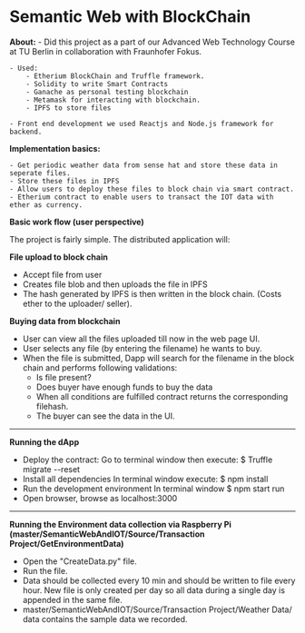 # Semantic Web with BlockChain



**About:**
	- Did this project as a part of our Advanced Web Technology Course at TU Berlin in collaboration with Fraunhofer Fokus.
	
	- Used:
		- Etherium BlockChain and Truffle framework.
		- Solidity to write Smart Contracts
		- Ganache as personal testing blockchain
		- Metamask for interacting with blockchain.
		- IPFS to store files 
		
	- Front end development we used Reactjs and Node.js framework for backend.
	
**Implementation basics:**

	- Get periodic weather data from sense hat and store these data in seperate files.
	- Store these files in IPFS 
	- Allow users to deploy these files to block chain via smart contract.
	- Etherium contract to enable users to transact the IOT data with ether as currency.



**Basic work flow (user perspective)**


The project is fairly simple. The distributed application will:


**File upload to block chain**
- Accept file from user
- Creates file blob and then uploads the file in IPFS
- The hash generated by IPFS is then written in the block chain. (Costs ether to the uploader/ seller). 

**Buying data from blockchain**
- User can view all the files uploaded till now in the web page UI.
- User selects any file (by entering the filename) he wants to buy. 
- When the file is submitted, Dapp will search for the filename in the block chain and performs following validations:
    - Is file present?
    - Does buyer have enough funds to buy the data
    - When all conditions are fulfilled contract returns the corresponding filehash.
    - The buyer can see the data in the UI.
	
	
-----------------------------------------------------------------------------------------------------------------------------------------------------------------------------------


**Running the dApp**
- Deploy the contract: 
    Go to terminal window then execute:
    $ Truffle migrate --reset
- Install all dependencies
    In terminal window execute:
    $ npm install
- Run the development environment
    In terminal window
    $ npm start run
- Open browser, browse as
    localhost:3000

-----------------------------------------------------------------------------------------------------------------------------------------------------------------------------------

**Running the Environment data collection via Raspberry Pi (master/SemanticWebAndIOT/Source/Transaction Project/GetEnvironmentData)**
- Open the "CreateData.py" file.
- Run the file.
- Data should be collected every 10 min and should be written to file every hour. New file is only created per day so all data during a single day is appended in the same file.
- master/SemanticWebAndIOT/Source/Transaction Project/Weather Data/ data contains the sample data we recorded.
